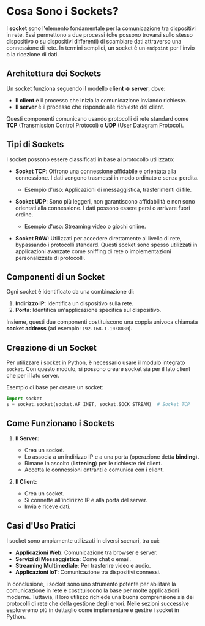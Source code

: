 # Cosa Sono i Sockets?

I **socket** sono l'elemento fondamentale per la comunicazione tra dispositivi in rete. Essi permettono a due processi (che possono trovarsi sullo stesso dispositivo o su dispositivi differenti) di scambiare dati attraverso una connessione di rete. In termini semplici, un socket è un `endpoint` per l'invio o la ricezione di dati.

## Architettura dei Sockets

Un socket funziona seguendo il modello **client → server**, dove:

- **Il client** è il processo che inizia la comunicazione inviando richieste.
- **Il server** è il processo che risponde alle richieste del client.

Questi componenti comunicano usando protocolli di rete standard come **TCP** (Transmission Control Protocol) o **UDP** (User Datagram Protocol).

## Tipi di Sockets

I socket possono essere classificati in base al protocollo utilizzato:

- **Socket TCP**: Offrono una connessione affidabile e orientata alla connessione. I dati vengono trasmessi in modo ordinato e senza perdita.

  - Esempio d'uso: Applicazioni di messaggistica, trasferimenti di file.

- **Socket UDP**: Sono più leggeri, non garantiscono affidabilità e non sono orientati alla connessione. I dati possono essere persi o arrivare fuori ordine.

  - Esempio d'uso: Streaming video o giochi online.

- **Socket RAW**: Utilizzati per accedere direttamente al livello di rete, bypassando i protocolli standard. Questi socket sono spesso utilizzati in applicazioni avanzate come sniffing di rete o implementazioni personalizzate di protocolli.

## Componenti di un Socket

Ogni socket è identificato da una combinazione di:

1. **Indirizzo IP**: Identifica un dispositivo sulla rete.
2. **Porta**: Identifica un'applicazione specifica sul dispositivo.

Insieme, questi due componenti costituiscono una coppia univoca chiamata **socket address** (ad esempio: `192.168.1.10:8080`).

## Creazione di un Socket

Per utilizzare i socket in Python, è necessario usare il modulo integrato `socket`. Con questo modulo, si possono creare socket sia per il lato client che per il lato server.

Esempio di base per creare un socket:

```python
import socket
s = socket.socket(socket.AF_INET, socket.SOCK_STREAM)  # Socket TCP
```

## Come Funzionano i Sockets

1. **Il Server:**

   - Crea un socket.
   - Lo associa a un indirizzo IP e a una porta (operazione detta **binding**).
   - Rimane in ascolto (**listening**) per le richieste dei client.
   - Accetta le connessioni entranti e comunica con i client.

2. **Il Client:**
   - Crea un socket.
   - Si connette all'indirizzo IP e alla porta del server.
   - Invia e riceve dati.

## Casi d'Uso Pratici

I socket sono ampiamente utilizzati in diversi scenari, tra cui:

- **Applicazioni Web**: Comunicazione tra browser e server.
- **Servizi di Messaggistica**: Come chat o email.
- **Streaming Multimediale**: Per trasferire video e audio.
- **Applicazioni IoT**: Comunicazione tra dispositivi connessi.

In conclusione, i socket sono uno strumento potente per abilitare la comunicazione in rete e costituiscono la base per molte applicazioni moderne. Tuttavia, il loro utilizzo richiede una buona comprensione sia dei protocolli di rete che della gestione degli errori. Nelle sezioni successive esploreremo più in dettaglio come implementare e gestire i socket in Python.

